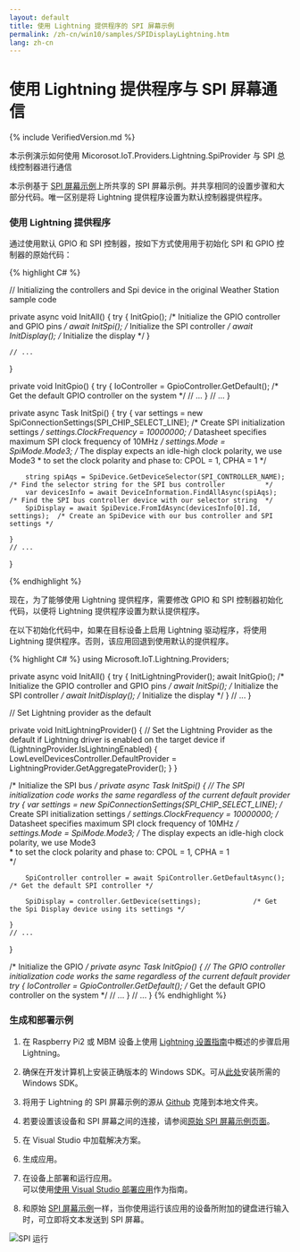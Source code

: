 ```yaml
---
layout: default
title: 使用 Lightning 提供程序的 SPI 屏幕示例
permalink: /zh-cn/win10/samples/SPIDisplayLightning.htm
lang: zh-cn
---
```


# 使用 Lightning 提供程序与 SPI 屏幕通信

{% include VerifiedVersion.md %}

本示例演示如何使用 Micorosot.IoT.Providers.Lightning.SpiProvider 与 SPI 总线控制器进行通信

本示例基于 [SPI 屏幕示例]({{site.baseurl}}/{{page.lang}}/win10/samples/SPIDisplay.htm)上所共享的 SPI 屏幕示例。并共享相同的设置步骤和大部分代码。唯一区别是将 Lightning 提供程序设置为默认控制器提供程序。

### 使用 Lightning 提供程序

通过使用默认 GPIO 和 SPI 控制器，按如下方式使用用于初始化 SPI 和 GPIO 控制器的原始代码：

{% highlight C# %}

// Initializing the controllers and Spi device in the original Weather Station sample code

private async void InitAll()
{
    try
    {
        InitGpio();             /* Initialize the GPIO controller and GPIO pins */
        await InitSpi();        /* Initialize the SPI controller                */
        await InitDisplay();    /* Initialize the display                       */
    }

    // ...
}

private void InitGpio()
{
    try
    {
        IoController = GpioController.GetDefault(); /* Get the default GPIO controller on the system */
        // ...
    }
    // ...
}

private async Task InitSpi()
{
    try
    {
        var settings = new SpiConnectionSettings(SPI_CHIP_SELECT_LINE); /* Create SPI initialization settings                               */
        settings.ClockFrequency = 10000000;                             /* Datasheet specifies maximum SPI clock frequency of 10MHz         */
        settings.Mode = SpiMode.Mode3;                                  /* The display expects an idle-high clock polarity, we use Mode3
                                                                         * to set the clock polarity and phase to: CPOL = 1, CPHA = 1
                                                                         */

        string spiAqs = SpiDevice.GetDeviceSelector(SPI_CONTROLLER_NAME);       /* Find the selector string for the SPI bus controller          */
        var devicesInfo = await DeviceInformation.FindAllAsync(spiAqs);         /* Find the SPI bus controller device with our selector string  */
        SpiDisplay = await SpiDevice.FromIdAsync(devicesInfo[0].Id, settings);  /* Create an SpiDevice with our bus controller and SPI settings */

    }
    // ...
}

{% endhighlight %}

现在，为了能够使用 Lightning 提供程序，需要修改 GPIO 和 SPI 控制器初始化代码，以便将 Lightning 提供程序设置为默认提供程序。

在以下初始化代码中，如果在目标设备上启用 Lightning 驱动程序，将使用 Lightning 提供程序。否则，该应用回退到使用默认的提供程序。

{% highlight C# %}
using Microsoft.IoT.Lightning.Providers;

private async void InitAll()
{
    try
    {
        InitLightningProvider();
        await InitGpio();       /* Initialize the GPIO controller and GPIO pins */
        await InitSpi();        /* Initialize the SPI controller                */
        await InitDisplay();    /* Initialize the display                       */
    }
    // ...
}

// Set Lightning provider as the default

private void InitLightningProvider()
{
    // Set the Lightning Provider as the default if Lightning driver is enabled on the target device
    if (LightningProvider.IsLightningEnabled)
    {
        LowLevelDevicesController.DefaultProvider = LightningProvider.GetAggregateProvider();
    }
}

/* Initialize the SPI bus */
private async Task InitSpi()
{
    // The SPI initialization code works the same regardless of the current default provider
    try
    {
        var settings = new SpiConnectionSettings(SPI_CHIP_SELECT_LINE); /* Create SPI initialization settings                               */
        settings.ClockFrequency = 10000000;                             /* Datasheet specifies maximum SPI clock frequency of 10MHz         */
        settings.Mode = SpiMode.Mode3;                                  /* The display expects an idle-high clock polarity, we use Mode3    
                                                                            * to set the clock polarity and phase to: CPOL = 1, CPHA = 1         
                                                                            */

        SpiController controller = await SpiController.GetDefaultAsync();     /* Get the default SPI controller */

        SpiDisplay = controller.GetDevice(settings);             /* Get the Spi Display device using its settings */

    }
    // ...
}


/* Initialize the GPIO */
private async Task InitGpio()
{
    // The GPIO controller initialization code works the same regardless of the current default provider
    try
    {
        IoController = GpioController.GetDefault(); /* Get the default GPIO controller on the system */
        // ...
    }
    // ...
}
{% endhighlight %}

### 生成和部署示例

1. 在 Raspberry Pi2 或 MBM 设备上使用 [Lightning 设置指南]({{site.baseurl}}/{{page.lang}}/win10/LightningSetup.htm)中概述的步骤启用 Lightning。

1. 确保在开发计算机上安装正确版本的 Windows SDK。可从[此处](https://dev.windows.com/zh-cn/downloads/windows-10-developer-preview)安装所需的 Windows SDK。

1. 将用于 Lightning 的 SPI 屏幕示例的源从 [Github](https://github.com/ms-iot/BusProviders/tree/develop/Microsoft.IoT.Lightning.Providers) 克隆到本地文件夹。

1. 若要设置该设备和 SPI 屏幕之间的连接，请参阅[原始 SPI 屏幕示例页面]({{site.baseurl}}/{{page.lang}}/win10/samples/SPIDisplay.htm)。

1. 在 Visual Studio 中加载解决方案。

1. 生成应用。

1. 在设备上部署和运行应用。<br/> 可以使用[使用 Visual Studio 部署应用]({{site.baseurl}}/{{page.lang}}/win10/AppDeployment.htm)作为指南。

1. 和原始 [SPI 屏幕示例]({{site.baseurl}}/{{page.lang}}/win10/samples/SPIDisplay.htm)一样，当你使用运行该应用的设备所附加的键盘进行输入时，可立即将文本发送到 SPI 屏幕。

![SPI 运行]({{site.baseurl}}/Resources/images/SPIDisplay/spidisplay_screenshot.png)
